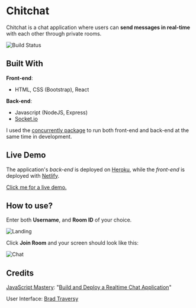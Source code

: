 # Chitchat 

Chitchat is a chat application where users can **send messages in real-time** with each other through private rooms. 

![Build Status](https://img.shields.io/badge/Status-Development-red)

## Built With

**Front-end**:
* HTML, CSS (Bootstrap), React

**Back-end**:
* Javascript (NodeJS, Express)
* [Socket.io](https://socket.io/)

I used the [concurrently package](https://www.npmjs.com/package/concurrently) to run both front-end and back-end at the same time in development.

## Live Demo
The application's *back-end* is deployed on [Heroku](https://www.heroku.com/), while the *front-end* is deployed with [Netlify](https://www.netlify.com/).

[Click me for a live demo.](https://5fb7d7577ea5ab00f143ef1e--dazzling-yalow-3d0364.netlify.app/)

## How to use?

Enter both **Username**, and **Room ID** of your choice.

![Landing](https://imgur.com/SrsJTLg.png)

Click **Join Room** and your screen should look like this:

![Chat](https://imgur.com/WKl1UjM.png)

## Credits

[JavaScript Mastery](https://www.youtube.com/channel/UCmXmlB4-HJytD7wek0Uo97A): "[Build and Deploy a Realtime Chat Application](https://youtu.be/ZwFA3YMfkoc)"

User Interface: [Brad Traversy](https://youtu.be/jD7FnbI76Hg)
